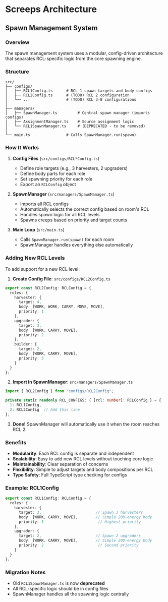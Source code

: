 # Screeps Architecture

## Spawn Management System

### Overview
The spawn management system uses a modular, config-driven architecture that separates RCL-specific logic from the core spawning engine.

### Structure

```
src/
├── configs/
│   ├── RCL1Config.ts      # RCL 1 spawn targets and body configs
│   ├── RCL2Config.ts      # (TODO) RCL 2 configuration
│   └── ...                # (TODO) RCL 3-8 configurations
│
├── managers/
│   ├── SpawnManager.ts         # Central spawn manager (imports configs)
│   ├── AssignmentManager.ts    # Source assignment logic
│   └── RCL1SpawnManager.ts     # (DEPRECATED - to be removed)
│
└── main.ts                # Calls SpawnManager.run(spawn)
```

### How It Works

1. **Config Files** (`src/configs/RCL*Config.ts`)
   - Define role targets (e.g., 3 harvesters, 2 upgraders)
   - Define body parts for each role
   - Set spawning priority for each role
   - Export an `RCLConfig` object

2. **SpawnManager** (`src/managers/SpawnManager.ts`)
   - Imports all RCL configs
   - Automatically selects the correct config based on room's RCL
   - Handles spawn logic for all RCL levels
   - Spawns creeps based on priority and target counts

3. **Main Loop** (`src/main.ts`)
   - Calls `SpawnManager.run(spawn)` for each room
   - SpawnManager handles everything else automatically

### Adding New RCL Levels

To add support for a new RCL level:

1. **Create Config File**: `src/configs/RCL2Config.ts`
```typescript
export const RCL2Config: RCLConfig = {
  roles: {
    harvester: {
      target: 4,
      body: [WORK, WORK, CARRY, MOVE, MOVE],
      priority: 1
    },
    upgrader: {
      target: 3,
      body: [WORK, CARRY, MOVE],
      priority: 2
    },
    builder: {
      target: 2,
      body: [WORK, CARRY, MOVE],
      priority: 3
    }
  }
};
```

2. **Import in SpawnManager**: `src/managers/SpawnManager.ts`
```typescript
import { RCL2Config } from "configs/RCL2Config";

private static readonly RCL_CONFIGS: { [rcl: number]: RCLConfig } = {
  1: RCL1Config,
  2: RCL2Config  // Add this line
};
```

3. **Done!** SpawnManager will automatically use it when the room reaches RCL 2.

### Benefits

- **Modularity**: Each RCL config is separate and independent
- **Scalability**: Easy to add new RCL levels without touching core logic
- **Maintainability**: Clear separation of concerns
- **Flexibility**: Simple to adjust targets and body compositions per RCL
- **Type Safety**: Full TypeScript type checking for configs

### Example: RCL1Config

```typescript
export const RCL1Config: RCLConfig = {
  roles: {
    harvester: {
      target: 3,                        // Spawn 3 harvesters
      body: [WORK, CARRY, MOVE],        // Simple 200-energy body
      priority: 1                        // Highest priority
    },
    upgrader: {
      target: 2,                        // Spawn 2 upgraders
      body: [WORK, CARRY, MOVE],        // Simple 200-energy body
      priority: 2                        // Second priority
    }
  }
};
```

### Migration Notes

- Old `RCL1SpawnManager.ts` is now **deprecated**
- All RCL-specific logic should be in config files
- SpawnManager handles all the spawning logic centrally
